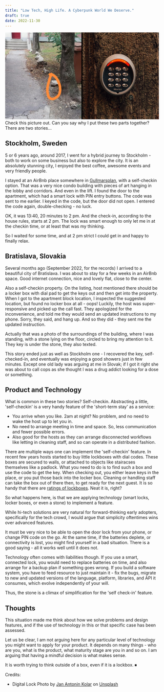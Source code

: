 ```yaml
---
title: "Low Tech, High Life. A Cyberpunk World We Deserve."
draft: true
date: 2022-11-30
---
```


![Image of the stone](banner_image_two_locks.jpg)
Check this picture out. Can you say why I put these two parts together? There are two stories... 

## Stockholm, Sweden 

5 or 6 years ago, around 2017, I went for a hybrid journey to Stockholm - both to work on some business but also to explore the city. It is an absolutely stunning city, I enjoyed the best coffee, awesome events and very friendly people.

I stayed at an AirBnb place somewhere in [Gullmarsplan](https://en.wikipedia.org/wiki/Gullmarsplan), with a self-checkin option. That was a very nice condo building with pieces of art hanging in the lobby and corridors. And even in the lift. I found the door to the apartment, which had a smart lock with PIN entry buttons. The code was sent to me earlier. I keyed in the code, but the door did not open. I entered the code again, double-checking - no luck. 

OK, it was 13:40, 20 minutes to 2 pm. And the check-in, according to the house rules, starts at 2 pm. The lock was smart enough to only let me in at the checkin time, or at least that was my thinking. 

So I waited for some time, and at 2 pm strict I could get in and happy to finally relax.

## Bratislava, Slovakia 

Several months ago (September 2022, for the records) I arrived to a beautiful city of Bratislava. I was about to stay for a few weeks in an AirBnb space. Good internet connection, nice and lovely flat, close to the center. 

Also a self-checkin property. On the listing, host mentioned there should be a locker box with dial pad to get the keys out and then get into the property. When I got to the apartment block location, I inspected the suggested location, but found no locker box at all - oops! Luckily, the host was super-responsive and picked up the call fast. They apologized for the inconvenience, and told me they would send an updated instructions to my phone. Sorry, they said, and hang up. And so they did - they sent me the updated instruction. 

Actually that was a photo of the surroundings of the building, where I was standing, with a stone lying on the floor, circled to bring my attention to it. They key is under the stone, they also texted. 

This story ended just as well as Stockholm one - I recovered the key, self-checked-in, and eventually was enjoying a good showers just in few minutes. Except one old lady was arguing at me in Slovak; if I got it right she was about to call cops as she thought I was a drug addict looking for a dose or something.


## Product and Technology

What is common in these two stories? Self-checkin. Abstracting a little, 'self-checkin' is a very handy feature of the 'short-term stay' as a service: 

* You arrive when you like. 2am at night? No problem, and no need to wake the host up to let you in. 
* No need to arrange meeting in time and space. So, less communication and fewer possible errors.
* Also good for the hosts as they can arrange disconnected workflows like letting in cleaning staff, and so can operate in a distributed fashion.

There are multiple ways one can implement the 'self-checkin' feature. In recent few years hosts started to buy little lockboxes with dial codes. These boxes are secured to walls, or attached to objects like stairacses themselves like a padlock. What you need to do is to find such a box and use the code to get the key. When checking out, you either leave keys in the place, or you put those back into the locker box. Cleaning or handling staff can take the box out of there then, to get ready for the next guest. It is so handy that there are [ratings of lockboxes](https://airhostacademy.com/5-best-airbnb-key-lockboxes-top-rated/). Neat it is, right?

So what happens here, is that we are applying technology (smart locks, locker boxes, or even a stone) to implement a feature. 

While hi-tech solutions are very natural for forward-thinking early adopters, specifically for the tech crowd, I would argue that simplicity oftentimes wins over advanced features.

It must be very nice to be able to open the door lock from your phone, or change PIN code on the go. At the same time, if the batteries deplete, or connectivity is lost, you might find yourself in a bad situation. There is a good saying - all it works well until it does not.

Technology often comes with liabilities though. If you use a smart, connected lock, you would need to replace batteries on time, and also arrange for a backup plan if something goes wrong. If you build a software system, you have to feed resource to just maintain it - fix the bugs, migrate to new and updated versions of the language, platform, libraries, and API it consumes, which evolve independently of your will.

Thus, the stone is a climax of simplification for the 'self check-in' feature.

## Thoughts 

This situation made me think about how we solve problems and design features, and if the use of technology in this or that specific case has been assessed. 

Let us be clear, I am not arguing here for any particular level of technology you might want to apply for your product. It depends on many things - who are you, what is the product, what maturity stage are you in and so on. I am arguing that having a mindful decision is what makes sense. 

It is worth trying to think outside of a box, even if it is a lockbox. &#9209;


Credits: 

* Digital Lock Photo by [Jan Antonin Kolar](https://unsplash.com/@jankolar?utm_source=unsplash&utm_medium=referral&utm_content=creditCopyText) on [Unsplash](https://unsplash.com/s/photos/code-lock?utm_source=unsplash&utm_medium=referral&utm_content=creditCopyText)
  
